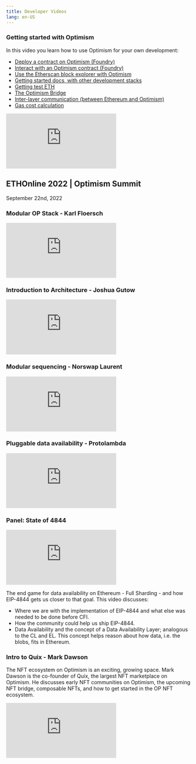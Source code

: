 ```yaml
---
title: Developer Videos
lang: en-US
---
```



### Getting started with Optimism

In this video you learn how to use Optimism for your own development:

- [Deploy a contract on Optimism (Foundry)](https://youtu.be/_Y6CwsYgqwI?t=84)
- [Interact with an Optimism contract (Foundry)](https://youtu.be/_Y6CwsYgqwI?t=140)
- [Use the Etherscan block explorer with Optimism](https://youtu.be/_Y6CwsYgqwI?t=173)
- [Getting started docs, with other development stacks](https://youtu.be/_Y6CwsYgqwI?t=285)
- [Getting test ETH](https://youtu.be/_Y6CwsYgqwI?t=360)
- [The Optimism Bridge](https://youtu.be/_Y6CwsYgqwI?t=445)
- [Inter-layer communication (between Ethereum and Optimism)](https://youtu.be/_Y6CwsYgqwI?t=528)
- [Gas cost calculation](https://youtu.be/_Y6CwsYgqwI?t=620)


<iframe src="https://www.youtube.com/embed/_Y6CwsYgqwI" title="Getting Started with Optimism" frameborder="0" allow="accelerometer; autoplay; clipboard-write; encrypted-media; gyroscope; picture-in-picture" allowfullscreen></iframe>

## ETHOnline 2022 | Optimism Summit

September 22nd, 2022

### Modular OP Stack - Karl Floersch
<iframe src="https://www.youtube.com/embed/jlKPjiDu_KM?list=RDCMUCfF9ZO8Ug4xk_AJd4aeT5HA" title="Modular OP Stack - Karl Floersch" frameborder="0" allow="accelerometer; autoplay; clipboard-write; encrypted-media; gyroscope; picture-in-picture" allowfullscreen></iframe>

### Introduction to Architecture - Joshua Gutow
<iframe src="https://www.youtube.com/embed/fkoTMchOFPI?list=RDCMUCfF9ZO8Ug4xk_AJd4aeT5HA" title="Introduction to Architecture - Joshua Gutow" frameborder="0" allow="accelerometer; autoplay; clipboard-write; encrypted-media; gyroscope; picture-in-picture" allowfullscreen></iframe>

### Modular sequencing - Norswap Laurent
<iframe src="https://www.youtube.com/embed/aKxS16TG2jk?list=PLXzKMXK2aHh4vbe7GLQfOnL-QJ1O5EqMv" title="Modular sequencing - Norswap Laurent" frameborder="0" allow="accelerometer; autoplay; clipboard-write; encrypted-media; gyroscope; picture-in-picture" allowfullscreen></iframe>

### Pluggable data availability - Protolambda
<iframe src="https://www.youtube.com/embed/-xWpalvZeEU?list=PLXzKMXK2aHh4vbe7GLQfOnL-QJ1O5EqMv" title="Pluggable data availability - Protolambda" frameborder="0" allow="accelerometer; autoplay; clipboard-write; encrypted-media; gyroscope; picture-in-picture" allowfullscreen></iframe>


### Panel: State of 4844
<iframe src="https://www.youtube.com/embed/uxYkGdCFsjI?list=PLXzKMXK2aHh4vbe7GLQfOnL-QJ1O5EqMv" title="Panel: State of 4844" frameborder="0" allow="accelerometer; autoplay; clipboard-write; encrypted-media; gyroscope; picture-in-picture" allowfullscreen></iframe>

The end game for data availability on Ethereum - Full Sharding - and how EIP-4844 gets us closer to that goal. This video discusses:

- Where we are with the implementation of EIP-4844 and what else was needed to be done before CFI.
- How the community could help us ship EIP-4844.
- Data Availability and the concept of a Data Availability Layer; analogous to the CL and EL. This concept helps reason about how data, i.e. the blobs, fits in Ethereum.

### Intro to Quix - Mark Dawson

The NFT ecosystem on Optimism is an exciting, growing space. 
Mark Dawson is the co-founder of Quix, the largest NFT marketplace on Optimism. 
He discusses early NFT communities on Optimism, the upcoming NFT bridge, composable NFTs, and how to get started in the OP NFT ecosystem.

<iframe src="https://www.youtube.com/embed/Z8L8vNDgJjY?list=PLXzKMXK2aHh4vbe7GLQfOnL-QJ1O5EqMv" title="Intro to Quix - Mark Dawson" frameborder="0" allow="accelerometer; autoplay; clipboard-write; encrypted-media; gyroscope; picture-in-picture" allowfullscreen></iframe>